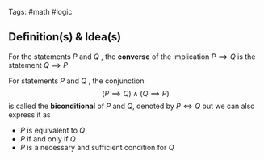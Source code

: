 Tags: #math #logic
## Definition(s) & Idea(s)
For the statements $P$ and $Q$ , the **converse** of the implication $P\implies Q$ is the statement $Q\implies P$ 

For statements $P$ and $Q$ , the conjunction$$(P\implies Q)\wedge(Q\implies P)$$
is called the **biconditional** of $P$ and $Q$, denoted by $P\iff Q$ but we can also express it as
- $P$ is equivalent to $Q$ 
- $P$ if and only if $Q$
- $P$ is a necessary and sufficient condition for $Q$


